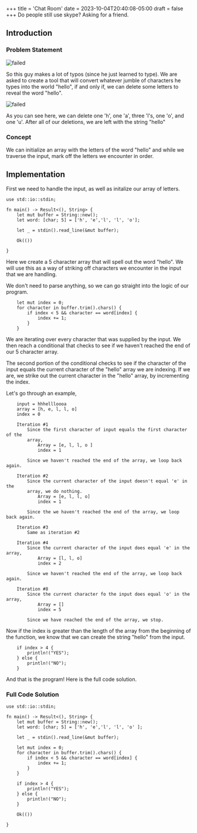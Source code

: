 +++
title = 'Chat Room'
date = 2023-10-04T20:40:08-05:00
draft = false
+++
Do people still use skype? Asking for a friend.
<!--more-->
## Introduction
### Problem Statement
![failed](/images/compprog/chatroom/ProblemStatement.png)

So this guy makes a lot of typos (since he just learned to type). We are
asked to create a tool that will convert whatever jumble of characters he types
into the world "hello", if and only if, we can delete some letters to reveal the
word "hello".

![failed](/images/compprog/chatroom/input1.png)

As you can see here, we can delete one 'h', one 'a', three 'l's, one 'o', and 
one 'u'. After all of our deletions, we are left with the string "hello"

### Concept

We can initialize an array with the letters of the word "hello" and while we
traverse the input, mark off the letters we encounter in order.

## Implementation

First we need to handle the input, as well as initalize our array of letters.

    use std::io::stdin;
    
    fn main() -> Result<(), String> {
        let mut buffer = String::new();
        let word: [char; 5] = ['h', 'e','l', 'l', 'o'];
        
        let _ = stdin().read_line(&mut buffer);
        
        Ok(())
    
    }

Here we create a 5 character array that will spell out the word "hello". We will
use this as a way of striking off characters we encounter in the input that we
are handling.

We don't need to parse anything, so we can go straight into the logic of our 
program.

        let mut index = 0;
        for character in buffer.trim().chars() {
            if index < 5 && character == word[index] {
                index += 1;
            }
        }

We are iterating over every character that was supplied by the input. We then
reach a conditional that checks to see if we haven't reached the end of our
5 character array. 

The second portion of the conditional checks to see if the
character of the input equals the current character of the "hello" array we are
indexing. If we are, we strike out the current character in the "hello" array,
by incrementing the index.

Let's go through an example,

``` 
    input = hhhellloooa
    array = [h, e, l, l, o]
    index = 0

    Iteration #1
        Since the first character of input equals the first character of the 
        array,
            Array = [e, l, l, o ]
            index = 1

        Since we haven't reached the end of the array, we loop back again.

    Iteration #2
        Since the current character of the input doesn't equal 'e' in the 
        array, we do nothing.
            Array = [e, l, l, o]
            index = 1

        Since the we haven't reached the end of the array, we loop back again.

    Iteration #3
        Same as iteration #2

    Iteration #4
        Since the current character of the input does equal 'e' in the array,
            Array = [l, l, o]
            index = 2

        Since we haven't reached the end of the array, we loop back again.

    Iteration #8
        Since the current character fo the input does equal 'o' in the array,
            Array = []
            index = 5

        Since we have reached the end of the array, we stop.
```

Now if the index is greater than the length of the array from the beginning 
of the function, we know that we can create the string "hello" from the input.

        if index > 4 {
            println!("YES");
        } else {
            println!("NO");
        }

And that is the program! Here is the full code solution.

                
### Full Code Solution
    use std::io::stdin;
    
    fn main() -> Result<(), String> {
        let mut buffer = String::new();
        let word: [char; 5] = ['h', 'e','l', 'l', 'o' ];
        
        let _ = stdin().read_line(&mut buffer);
        
        let mut index = 0;
        for character in buffer.trim().chars() {
            if index < 5 && character == word[index] {
                index += 1;
            }
        }
    
        if index > 4 {
            println!("YES");
        } else {
            println!("NO");
        }
            
        Ok(())
    
    }
                

